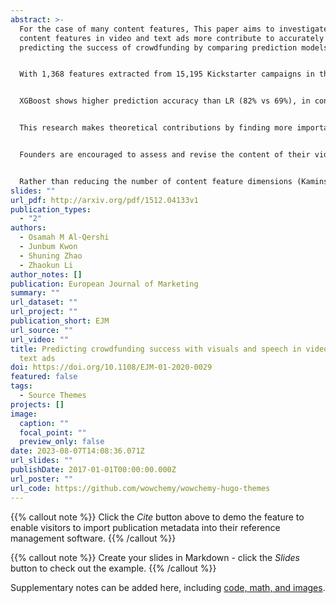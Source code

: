 ```yaml
---
abstract: >-
  For the case of many content features, This paper aims to investigate which
  content features in video and text ads more contribute to accurately
  predicting the success of crowdfunding by comparing prediction models.


  With 1,368 features extracted from 15,195 Kickstarter campaigns in the USA, the authors compare base models such as logistic regression (LR) with tree-based homogeneous ensembles such as eXtreme gradient boosting (XGBoost) and heterogeneous ensembles such as XGBoost + LR.


  XGBoost shows higher prediction accuracy than LR (82% vs 69%), in contrast to the findings of a previous relevant study. Regarding important content features, humans (e.g. founders) are more important than visual objects (e.g. products). In both spoken and written language, words related to experience (e.g. eat) or perception (e.g. hear) are more important than cognitive (e.g. causation) words. In addition, a focus on the future is more important than a present or past time orientation. Speech aids (see and compare) to complement visual content are also effective and positive tone matters in speech.


  This research makes theoretical contributions by finding more important visuals (human) and language features (experience, perception, and future time). Also, in a multimodal context, complementary cues (e.g. speech aids) across different modalities help. Furthermore, the noncontent parts of speech such as positive “tone” or pace of speech are important.


  Founders are encouraged to assess and revise the content of their video or text ads as well as their basic campaign features (e.g. goal, duration, and reward) before they launch their campaigns. Next, overly complex ensembles may suffer from overfitting problems. In practice, model validation using unseen data is recommended.


  Rather than reducing the number of content feature dimensions (Kaminski and Hopp, 2020), by enabling advanced prediction models to accommodate many content features, prediction accuracy rises substantially.
slides: ""
url_pdf: http://arxiv.org/pdf/1512.04133v1
publication_types:
  - "2"
authors:
  - Osamah M Al-Qershi
  - Junbum Kwon
  - Shuning Zhao
  - Zhaokun Li
author_notes: []
publication: European Journal of Marketing
summary: ""
url_dataset: ""
url_project: ""
publication_short: EJM
url_source: ""
url_video: ""
title: Predicting crowdfunding success with visuals and speech in video ads and
  text ads
doi: https://doi.org/10.1108/EJM-01-2020-0029
featured: false
tags:
  - Source Themes
projects: []
image:
  caption: ""
  focal_point: ""
  preview_only: false
date: 2023-08-07T14:08:36.071Z
url_slides: ""
publishDate: 2017-01-01T00:00:00.000Z
url_poster: ""
url_code: https://github.com/wowchemy/wowchemy-hugo-themes
---
```


{{% callout note %}}
Click the *Cite* button above to demo the feature to enable visitors to import publication metadata into their reference management software.
{{% /callout %}}

{{% callout note %}}
Create your slides in Markdown - click the *Slides* button to check out the example.
{{% /callout %}}

Supplementary notes can be added here, including [code, math, and images](https://wowchemy.com/docs/writing-markdown-latex/).
